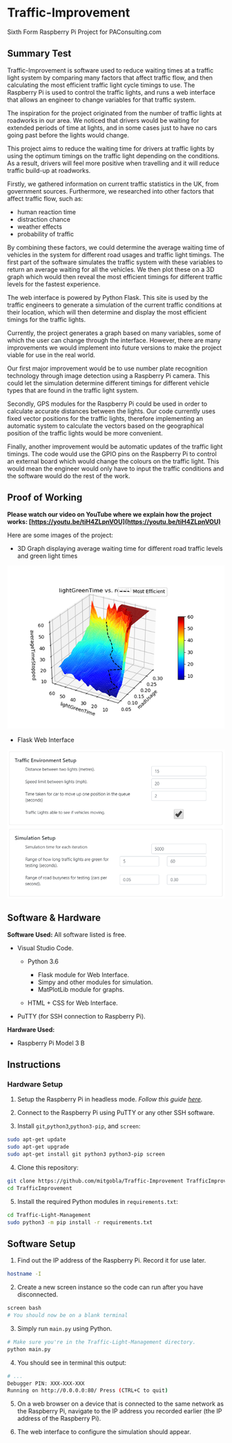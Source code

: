 # Traffic-Improvement

Sixth Form Raspberry Pi Project for PAConsulting.com

## Summary Test

Traffic-Improvement is software used to reduce waiting times at a traffic light system by comparing many factors that affect traffic flow, and then calculating the most efficient traffic light cycle timings to use. The Raspberry Pi is used to control the traffic lights, and runs a web interface that allows an engineer to change variables for that traffic system.

The inspiration for the project originated from the number of traffic lights at roadworks in our area. We noticed that drivers would be waiting for extended periods of time at lights, and in some cases just to have no cars going past before the lights would change.

This project aims to reduce the waiting time for drivers at traffic lights by using the optimum timings on the traffic light depending on the conditions. As a result, drivers will feel more positive when travelling and it will reduce traffic build-up at roadworks.

Firstly, we gathered information on current traffic statistics in the UK, from government sources. Furthermore, we researched into other factors that affect traffic flow, such as:

- human reaction time
- distraction chance
- weather effects
- probability of traffic

By combining these factors, we could determine the average waiting time of vehicles in the system for different road usages and traffic light timings. The first part of the software simulates the traffic system with these variables to return an average waiting for all the vehicles. We then plot these on a 3D graph which would then reveal the most efficient timings for different traffic levels for the fastest experience.

The web interface is powered by Python Flask. This site is used by the traffic engineers to generate a simulation of the current traffic conditions at their location, which will then determine and display the most efficient timings for the traffic lights.

Currently, the project generates a graph based on many variables, some of which the user can change through the interface. However, there are many improvements we would implement into future versions to make the project viable for use in the real world.

Our first major improvement would be to use number plate recognition technology through image detection using a Raspberry Pi camera. This could let the simulation determine different timings for different vehicle types that are found in the traffic light system.

Secondly, GPS modules for the Raspberry Pi could be used in order to calculate accurate distances between the lights. Our code currently uses fixed vector positions for the traffic lights, therefore implementing an automatic system to calculate the vectors based on the geographical position of the traffic lights would be more convenient.

Finally, another improvement would be automatic updates of the traffic light timings. The code would use the GPIO pins on the Raspberry Pi to control an external board which would change the colours on the traffic light. This would mean the engineer would only have to input the traffic conditions and the software would do the rest of the work.

## Proof of Working

**Please watch our video on YouTube where we explain how the project works: [https://youtu.be/tiH4ZLpnVOU](https://youtu.be/tiH4ZLpnVOU)**

Here are some images of the project:

- 3D Graph displaying average waiting time for different road traffic levels and green light times

![3DGraph](/docs/graph_image.png)

- Flask Web Interface

![FlaskInterface](/docs/flaskinterface.png)

## Software & Hardware

**Software Used:** All software listed is free.

- Visual Studio Code.

  - Python 3.6

    - Flask module for Web Interface.
    - Simpy and other modules for simulation.
    - MatPlotLib module for graphs.
  - HTML + CSS for Web Interface.
- PuTTY (for SSH connection to Raspberry Pi).

**Hardware Used:**

- Raspberry Pi Model 3 B

## Instructions

### Hardware Setup

1. Setup the Raspberry Pi in headless mode. _Follow this guide [here](https://caffinc.github.io/2016/12/raspberry-pi-3-headless/)._

2. Connect to the Raspberry Pi using PuTTY or any other SSH software.

3. Install `git`,`python3`,`python3-pip`, and `screen`:

  ```bash
  sudo apt-get update
  sudo apt-get upgrade
  sudo apt-get install git python3 python3-pip screen
  ```

4. Clone this repository:

  ```bash
  git clone https://github.com/mitgobla/Traffic-Improvement TrafficImprovement
  cd TrafficImprovement
  ```

5. Install the required Python modules in `requirements.txt`:

  ```bash
  cd Traffic-Light-Management
  sudo python3 -m pip install -r requirements.txt
  ```

## Software Setup

1. Find out the IP address of the Raspberry Pi. Record it for use later.

  ```bash
  hostname -I
  ```

2. Create a new screen instance so the code can run after you have disconnected.

  ```bash
  screen bash
  # You should now be on a blank terminal
  ```

3. Simply run `main.py` using Python.

  ```bash
  # Make sure you're in the Traffic-Light-Management directory.
  python main.py
  ```

4. You should see in terminal this output:

  ```bash
  # ...
  Debugger PIN: XXX-XXX-XXX
  Running on http://0.0.0.0:80/ Press (CTRL+C to quit)
  ```

5. On a web browser on a device that is connected to the same network as the Raspberry Pi, navigate to the IP address you recorded earlier (the IP address of the Raspberry Pi).

6. The web interface to configure the simulation should appear.
